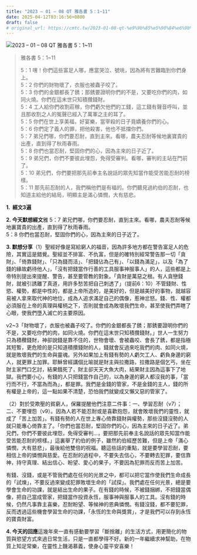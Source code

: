 ```yaml
---
title: "2023 – 01 – 08 QT 雅各書 5：1~11"
date: 2025-04-12T03:16:56+0800
draft: false
# original_url: https://cmtc.tw/2023-01-08-qt-%e9%9b%85%e5%90%84%e6%9b%b8-5%ef%bc%9a111
---
```


![2023 – 01 – 08 QT 雅各書 5：1~11](/images/qt.jpg  "2023 – 01 – 08 QT 雅各書 5：1~11")

> 雅各書 5：1~11
>
> 5：1 嗐！你們這些富足人哪，應當哭泣、號咷，因為將有苦難臨到你們身上。  
> 5：2 你們的財物壞了，衣服也被蟲子咬了。  
> 5：3 你們的金銀都長了銹；那銹要證明你們的不是，又要吃你們的肉，如同火燒。你們在這末世只知積攢錢財。  
> 5：4 工人給你們收割莊稼，你們虧欠他們的工錢，這工錢有聲音呼叫，並且那收割之人的冤聲已經入了萬軍之主的耳了。  
> 5：5 你們在世上享美福，好宴樂，當宰殺的日子竟嬌養你們的心。  
> 5：6 你們定了義人的罪，把他殺害，他也不抵擋你們。  
> 5：7 弟兄們哪，你們要忍耐，直到主來。看哪，農夫忍耐等候地裏寶貴的出產，直到得了秋雨春雨。  
> 5：8 你們也當忍耐，堅固你們的心，因為主來的日子近了。  
> 5：9 弟兄們，你們不要彼此埋怨，免得受審判。看哪，審判的主站在門前了。  
> 5：10 弟兄們，你們要把那先前奉主名說話的眾先知當作能受苦能忍耐的榜樣。  
> 5：11 那先前忍耐的人，我們稱他們是有福的。你們聽見過約伯的忍耐，也知道主給他的結局，明顯主是滿心憐憫，大有慈悲。

**1.  經文3遍**

**2. 今天默想經文**雅 5：7 弟兄們哪，你們要忍耐，直到主來。看哪，農夫忍耐等候地裏寶貴的出產，直到得了秋雨春雨。  
5：8 你們也當忍耐，堅固你們的心，因為主來的日子近了。

**3. 默想分享**（1）聖經好像是寫給窮人的福音，因為許多地方都在警告富足人的危險，其實這是錯覺。聖經並不排富、不仇富，但是的確特別經常警告那一切「貪財」、「倚靠錢財」、「只為錢而活」、「把錢佔為己有」、「以錢為滿足」，以及「為了錢的緣故虧待他人」，「沒有把錢當作行善的工具服事神服事人」的人，這些都是上帝特別提出來提醒、警告，甚至要管教的對象。「貪財是萬惡之根。有人貪戀錢財，就被引誘離了真道，用許多愁苦把自己刺透了」（提前6：10）不管錢財、性慾、權勢，都是中性的，都是上帝所造的，是美好的，但是越美好的事物，就越容易被人拿來取代神的地位，成為人追求滿足自己的偶像，惹神忿怒。錢、性、權都必須服在上帝的真理與權柄之下，否則就會成為敗壞我們生命，甚至使我們弄瞎了心眼，使我們墮入滅亡的主要原因。

v2~3「財物壞了，衣服也被蟲子咬了。你們的金銀都長了銹；那銹要證明你們的不是，又要吃你們的肉，如同火燒。你們在這末世只知積攢錢財。」世人一生努力只為積穳錢財，神卻說錢是靠不住的，世物會壞、會被蟲咬、會長了銹，都是指極其短暫，更危險的是只知道積攢錢財的人，錢就會反過來吃我們的肉、如同火燒，就是敗壞我們的生命與靈魂。另外如果加上有錢有勢的人虧欠工人、虧負身邊的窮人，就更罪上加罪。耶穌曾經講個比喻就是財主與拉撒路，拉撒路是個乞丐，坐在財主家門口乞討，結果餓死了，財主卻天天大魚大肉，結果財主因為這事下了地獄。我們要小心，有錢的人只把錢當作自己的，以為身邊的窮人都沒我的事，「當行而不行，不當為而為」，都是罪。我們是金錢的管家，不是金錢的主人，錢的所有權是上帝的，這一點如果不清楚，恐怕我們就變成又懶又惡的管家了。

（2）對於受欺壓的貧窮人，保羅提醒他們注意二件事：一、學習忍耐（v7）；二、不要埋怨（v9）。因為人若不能忍耐或是喜歡抱怨，就會敗壞我們的靈性，就成了「苦上加苦」。有錢有勢的人在世上專心倚靠錢財與權勢，那些沒錢沒勢的人就只能專心倚靠主了。「你們也當忍耐，堅固你們的心，因為主來的日子近了。弟兄們，你們不要彼此埋怨，免得受審判…，要把那先前奉主名說話的眾先知當作能受苦能忍耐的榜樣。」這裏舉了約伯的例子，雖然約伯經歷苦難，但是上帝「滿心憐憫，大有慈悲」，最後給他雙倍的祝福。聽這些話的重點，就是要學習忍耐，要相信上帝的憐憫與慈愛。在忍耐的過程中，不要失去信心，不要轉去犯罪，要信靠神，持守真理、結出信心、盼望、愛心的果子，不要因為犯罪而反而苦上加苦。

有錢、沒錢，或是不管我們處在任何的光景之中，都可以把它當作使我們生命成長的「試煉」，不要反過來變成犯罪敗壞生命的「試探」。我們處在任何光景，總是要學會生命的功課，就是結出生命的果子。在有錢的時候，不被錢捆綁，不把錢當偶像，把自己當成管家，把錢當作投資永恆，服事神與服事人的工具。沒有錢的時候，仍然凡事靠主喜樂，忍耐盼望、等候神的恩典憐憫。有錢沒錢，都不要犯罪，反而透過這些機會學習生命的功課，「永恆的生命與獎賞」，才是我們可以存到永恆的寶貴財富。

**4. 今天的回應**這幾年來一直有感動要學習「斷捨離」的生活方式，用更簡化的物質與慾望方式來過日常生活，只是一直都學得不好。新的一年繼續求神幫助，在物質上知足常樂，在靈性上饑渴慕義，使身心靈平安喜樂！